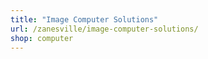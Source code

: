 ```yaml
---
title: "Image Computer Solutions"
url: /zanesville/image-computer-solutions/
shop: computer
---
```


